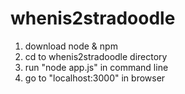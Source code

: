 # whenis2stradoodle

1) download node & npm
2) cd to whenis2stradoodle directory
3) run "node app.js" in command line
4) go to "localhost:3000" in browser